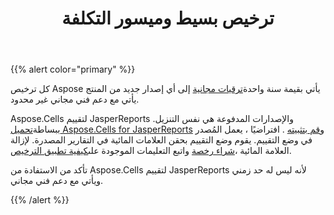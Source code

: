 ﻿---
title: ترخيص بسيط وميسور التكلفة
type: docs
weight: 50
url: /ar/jasperreports/simple-and-affordable-licensing/
---
{{% alert color="primary" %}}

 كل ترخيص Aspose يأتي بقيمة سنة واحدة[ترقيات مجانية](https://purchase.aspose.com/policies/subscriptions) إلى أي إصدار جديد من المنتج يأتي مع دعم فني مجاني غير محدود.

 Aspose.Cells لتقييم JasperReports والإصدارات المدفوعة هي نفس التنزيل. ببساطة[تحميل Aspose.Cells for JasperReports](https://downloads.aspose.com/cells/jasperreports) و[قم بتثبيته](/cells/ar/jasperreports/installation/) . افتراضيًا ، يعمل المُصدر في وضع التقييم. يقوم وضع التقييم بحقن العلامات المائية في التقارير المصدرة. لإزالة العلامة المائية ،[شراء رخصة](https://purchase.aspose.com/buy) واتبع التعليمات الموجودة على[كيفية تطبيق الترخيص](/cells/ar/jasperreports/licensing/).

تأكد من الاستفادة من Aspose.Cells لتقييم JasperReports لأنه ليس له حد زمني ويأتي مع دعم فني مجاني.

{{% /alert %}}
